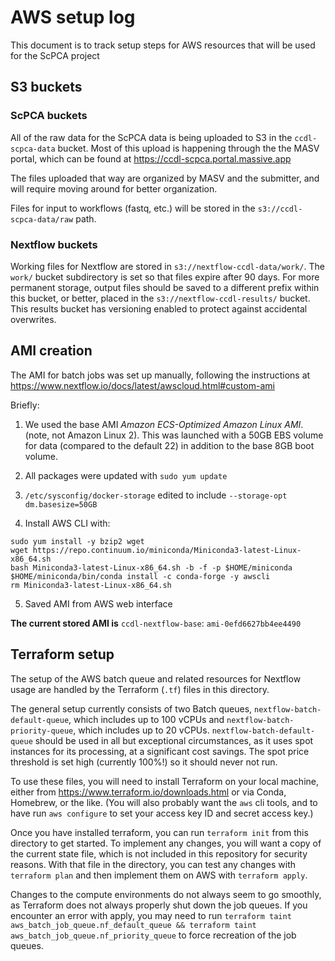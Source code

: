 # AWS setup log

This document is to track setup steps for AWS resources that will be used for the ScPCA project

## S3 buckets

### ScPCA buckets
All of the raw data for the ScPCA data is being uploaded to S3 in the `ccdl-scpca-data` bucket.
Most of this upload is happening through the the MASV portal, which can be found at <https://ccdl-scpca.portal.massive.app>

The files uploaded that way are organized by MASV and the submitter, and will require moving around for better organization.

Files for input to workflows (fastq, etc.) will be stored in the `s3://ccdl-scpca-data/raw` path.

### Nextflow buckets

Working files for Nextflow are stored in `s3://nextflow-ccdl-data/work/`.
The `work/` bucket subdirectory is set so that files expire after 90 days.
For more permanent storage, output files should be saved to a different prefix within this bucket, or better, placed in the `s3://nextflow-ccdl-results/` bucket.
This results bucket has versioning enabled to protect against accidental overwrites.

## AMI creation

The AMI for batch jobs was set up manually, following the instructions at
https://www.nextflow.io/docs/latest/awscloud.html#custom-ami

Briefly:
1. We used the base AMI _Amazon ECS-Optimized Amazon Linux AMI_. (note, not Amazon Linux 2).
This was launched with a 50GB EBS volume for data (compared to the default 22) in addition to the base 8GB boot volume.

2. All packages were updated with `sudo yum update`
3. `/etc/sysconfig/docker-storage` edited to include `--storage-opt dm.basesize=50GB`
4. Install AWS CLI with:
```
sudo yum install -y bzip2 wget
wget https://repo.continuum.io/miniconda/Miniconda3-latest-Linux-x86_64.sh
bash Miniconda3-latest-Linux-x86_64.sh -b -f -p $HOME/miniconda
$HOME/miniconda/bin/conda install -c conda-forge -y awscli
rm Miniconda3-latest-Linux-x86_64.sh
```
5. Saved AMI from AWS web interface

**The current stored AMI is** `ccdl-nextflow-base`: `ami-0efd6627bb4ee4490`


## Terraform setup

The setup of the AWS batch queue and related resources for Nextflow usage are handled by the Terraform (`.tf`) files in this directory.


The general setup currently consists of two Batch queues, `nextflow-batch-default-queue`, which includes up to 100 vCPUs and `nextflow-batch-priority-queue`, which includes up to 20 vCPUs.
`nextflow-batch-default-queue` should be used in all but exceptional circumstances, as it uses spot instances for its processing, at a significant cost savings.
The spot price threshold is set high (currently 100%!) so it should never not run.

To use these files, you will need to install Terraform on your local machine, either from https://www.terraform.io/downloads.html or via Conda, Homebrew, or the like.
(You will also probably want the `aws` cli tools, and to have run `aws configure` to set your access key ID and  secret access key.)

Once you have installed terraform, you can run `terraform init` from this directory to get started.
To implement any changes, you will want a copy of the current state file, which is not included in this repository for security reasons.
With that file in the directory, you can test any changes with `terraform plan` and then implement them on AWS with `terraform apply`.

Changes to the compute environments do not always seem to go smoothly, as Terraform does not always properly shut down the job queues.
If you encounter an error with apply, you may need to run `terraform taint aws_batch_job_queue.nf_default_queue && terraform taint aws_batch_job_queue.nf_priority_queue` to force recreation of the job queues.